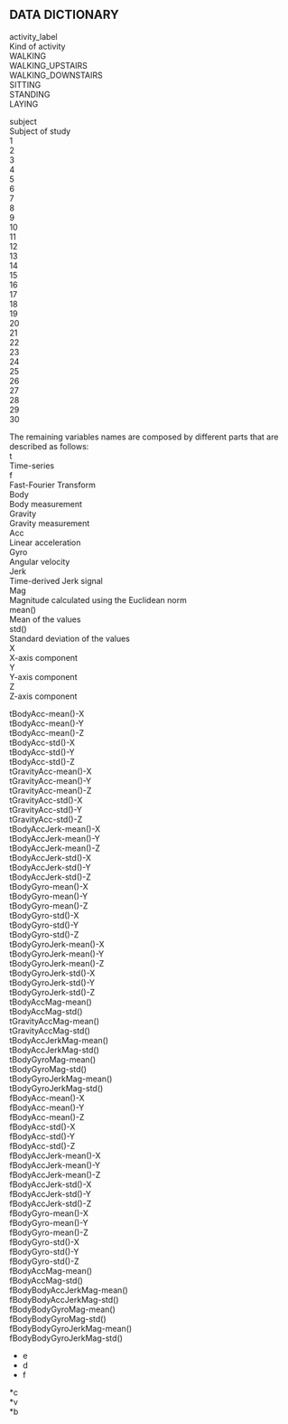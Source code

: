 ## DATA DICTIONARY

activity_label  
    Kind of activity  
        WALKING  
        WALKING_UPSTAIRS  
        WALKING_DOWNSTAIRS  
        SITTING  
        STANDING  
        LAYING  
  
subject  
    Subject of study  
        1  
        2  
        3  
        4  
        5    
        6  
        7  
        8  
        9  
        10  
        11  
        12  
        13  
        14  
        15  
        16  
        17  
        18  
        19  
        20  
        21  
        22  
        23  
        24  
        25  
        26  
        27  
        28  
        29  
        30
  
The remaining variables names are composed by different parts that are described as follows:  
    t  
        Time-series  
    f  
        Fast-Fourier Transform  
    Body  
        Body measurement  
    Gravity  
        Gravity measurement  
    Acc  
        Linear acceleration  
    Gyro  
        Angular velocity  
    Jerk  
        Time-derived Jerk signal  
    Mag  
        Magnitude calculated using the Euclidean norm  
    mean()  
        Mean of the values  
    std()  
        Standard deviation of the values  
    X  
        X-axis component  
    Y  
        Y-axis component  
    Z  
        Z-axis component  
  
tBodyAcc-mean()-X  
tBodyAcc-mean()-Y  
tBodyAcc-mean()-Z  
tBodyAcc-std()-X  
tBodyAcc-std()-Y  
tBodyAcc-std()-Z  
tGravityAcc-mean()-X  
tGravityAcc-mean()-Y  
tGravityAcc-mean()-Z  
tGravityAcc-std()-X  
tGravityAcc-std()-Y  
tGravityAcc-std()-Z  
tBodyAccJerk-mean()-X  
tBodyAccJerk-mean()-Y  
tBodyAccJerk-mean()-Z  
tBodyAccJerk-std()-X  
tBodyAccJerk-std()-Y  
tBodyAccJerk-std()-Z  
tBodyGyro-mean()-X  
tBodyGyro-mean()-Y  
tBodyGyro-mean()-Z  
tBodyGyro-std()-X  
tBodyGyro-std()-Y  
tBodyGyro-std()-Z  
tBodyGyroJerk-mean()-X  
tBodyGyroJerk-mean()-Y  
tBodyGyroJerk-mean()-Z  
tBodyGyroJerk-std()-X  
tBodyGyroJerk-std()-Y  
tBodyGyroJerk-std()-Z  
tBodyAccMag-mean()  
tBodyAccMag-std()  
tGravityAccMag-mean()  
tGravityAccMag-std()  
tBodyAccJerkMag-mean()  
tBodyAccJerkMag-std()  
tBodyGyroMag-mean()  
tBodyGyroMag-std()  
tBodyGyroJerkMag-mean()  
tBodyGyroJerkMag-std()  
fBodyAcc-mean()-X  
fBodyAcc-mean()-Y  
fBodyAcc-mean()-Z  
fBodyAcc-std()-X  
fBodyAcc-std()-Y  
fBodyAcc-std()-Z  
fBodyAccJerk-mean()-X  
fBodyAccJerk-mean()-Y  
fBodyAccJerk-mean()-Z  
fBodyAccJerk-std()-X  
fBodyAccJerk-std()-Y  
fBodyAccJerk-std()-Z  
fBodyGyro-mean()-X  
fBodyGyro-mean()-Y  
fBodyGyro-mean()-Z  
fBodyGyro-std()-X  
fBodyGyro-std()-Y  
fBodyGyro-std()-Z  
fBodyAccMag-mean()  
fBodyAccMag-std()  
fBodyBodyAccJerkMag-mean()  
fBodyBodyAccJerkMag-std()  
fBodyBodyGyroMag-mean()  
fBodyBodyGyroMag-std()    
fBodyBodyGyroJerkMag-mean()  
fBodyBodyGyroJerkMag-std()  


* e  
* d  
* f  

  
*c  
*v  
*b  
